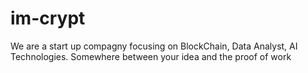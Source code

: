 # im-crypt
We are a start up compagny focusing on BlockChain, Data Analyst, AI Technologies. Somewhere between your idea and the proof of work

